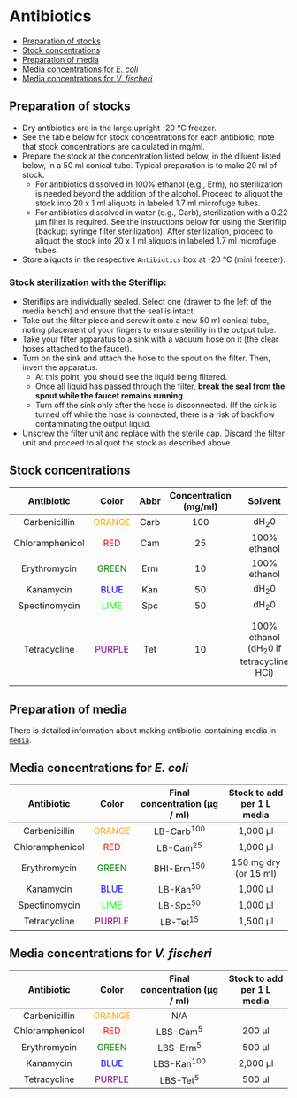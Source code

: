# Antibiotics

<!-- TOC depthFrom:2 depthTo:6 withLinks:1 updateOnSave:1 orderedList:0 -->

- [Preparation of stocks](#preparation-of-stocks)
- [Stock concentrations](#stock-concentrations)
- [Preparation of media](#preparation-of-media)
- [Media concentrations for *E. coli*](#media-concentrations-for-e-coli)
- [Media concentrations for *V. fischeri*](#media-concentrations-for-v-fischeri)

<!-- /TOC -->

## Preparation of stocks

- Dry antibiotics are in the large upright -20 °C freezer.
- See the table below for stock concentrations for each antibiotic; note that stock concentrations are calculated in mg/ml.
- Prepare the stock at the concentration listed below, in the diluent listed below, in a 50 ml conical tube. Typical preparation is to make 20 ml of stock.
  - For antibiotics dissolved in 100% ethanol (e.g., Erm), no sterilization is needed beyond the addition of the alcohol. Proceed to aliquot the stock into 20 x 1 ml aliquots in labeled 1.7 ml microfuge tubes. 
  - For antibiotics dissolved in water (e.g., Carb), sterilization with a 0.22 μm filter is required. See the instructions below for using the Steriflip (backup: syringe filter sterilization). After sterilization, proceed to aliquot the stock into 20 x 1 ml aliquots in labeled 1.7 ml microfuge tubes. 
- Store aliquots in the respective `Antibiotics` box at -20 °C (mini freezer).

### Stock sterilization with the Steriflip:
- Steriflips are individually sealed. Select one (drawer to the left of the media bench) and ensure that the seal is intact.
- Take out the filter piece and screw it onto a new 50 ml conical tube, noting placement of your fingers to ensure sterility in the output tube.
- Take your filter apparatus to a sink with a vacuum hose on it (the clear hoses attached to the faucet).
- Turn on the sink and attach the hose to the spout on the filter. Then, invert the apparatus.
  - At this point, you should see the liquid being filtered.
  - Once all liquid has passed through the filter, **break the seal from the spout while the faucet remains running**.
  - Turn off the sink only after the hose is disconnected. (If the sink is turned off while the hose is connected, there is a risk of backflow contaminating the output liquid. 
- Unscrew the filter unit and replace with the sterile cap. Discard the filter unit and proceed to aliquot the stock as described above.
   
## Stock concentrations

|   Antibiotic    |               Color                | Abbr | Concentration (mg/ml) |     Solvent     | Stock notes |
|:---------------:|:----------------------------------:|:----:|:---------------------:|:---------------:|:--|
|  Carbenicillin  | <font color='orange'>ORANGE</font> | Carb |          100          | dH<sub>2</sub>0 | Filter |
| Chloramphenicol |    <font color='red'>RED</font>    | Cam  |          25           |  100% ethanol   |   |
|  Erythromycin   |  <font color='green'>GREEN</font>  | Erm  |          10           |  100% ethanol   |   |
|    Kanamycin    |   <font color='blue'>BLUE</font>   | Kan  |          50           | dH<sub>2</sub>0 | Filter |
|  Spectinomycin  |   <font color='lime'>LIME</font>   | Spc  |          50           | dH<sub>2</sub>0 | Filter |
|  Tetracycline   | <font color='purple'>PURPLE</font> | Tet  |          10           |  100% ethanol (dH<sub>2</sub>0 if tetracycline HCl)   | Filter if dissolved in dH<sub>2</sub>0. Keep dark (foil wrap) |

## Preparation of media

There is detailed information about making antibiotic-containing media in [`media`](media.md).

## Media concentrations for *E. coli*

|   Antibiotic    |               Color                | Final concentration (μg / ml) | Stock to add per 1 L media |
|:---------------:|:----------------------------------:|:-----------------------------:|:-:|
|  Carbenicillin  | <font color='orange'>ORANGE</font> |     LB-Carb<sup>100</sup>     | 1,000 μl |
| Chloramphenicol |    <font color='red'>RED</font>    |      LB-Cam<sup>25</sup>      | 1,000 μl |
|  Erythromycin   |  <font color='green'>GREEN</font>  |     BHI-Erm<sup>150</sup>     | 150 mg dry (or 15 ml) |
|    Kanamycin    |   <font color='blue'>BLUE</font>   |      LB-Kan<sup>50</sup>      | 1,000 μl |
|  Spectinomycin  |   <font color='lime'>LIME</font>   |      LB-Spc<sup>50</sup>      | 1,000 μl |
|  Tetracycline   | <font color='purple'>PURPLE</font> |      LB-Tet<sup>15</sup>      | 1,500 μl |

## Media concentrations for *V. fischeri*

|   Antibiotic    |               Color                | Final concentration (μg / ml) | Stock to add per 1 L media |
|:---------------:|:----------------------------------:|:-----------------------------:|:-:|
|  Carbenicillin  | <font color='orange'>ORANGE</font> |              N/A              |   |
| Chloramphenicol |    <font color='red'>RED</font>    |      LBS-Cam<sup>5</sup>      | 200 μl |
|  Erythromycin   |  <font color='green'>GREEN</font>  |      LBS-Erm<sup>5</sup>      | 500 μl |
|    Kanamycin    |   <font color='blue'>BLUE</font>   |     LBS-Kan<sup>100</sup>     | 2,000 μl |
|  Tetracycline   | <font color='purple'>PURPLE</font> |     LBS-Tet<sup>5</sup>       | 500 μl |






